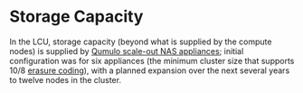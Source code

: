 # Storage Capacity

In the LCU, storage capacity (beyond what is supplied by the compute nodes) is
supplied by [Qumulo scale-out NAS appliances][qumulo]; initial configuration was for
six appliances (the minimum cluster size that supports 10/8 [erasure coding][ec]),
with a planned expansion over the next several years to twelve nodes in the
cluster.


[qumulo]: http://qumulo.com/ "Qumulo Scale-Out NAS"
[ec]: http://www.networkcomputing.com/storage/raid-vs-erasure-coding/1792588127 "RAID vs. Erasure Coding"
